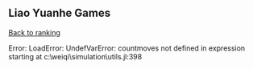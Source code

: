 ## Liao Yuanhe Games

[Back to ranking](../../index.md)




Error: LoadError: UndefVarError: countmoves not defined
in expression starting at c:\weiqi\simulation\utils.jl:398




